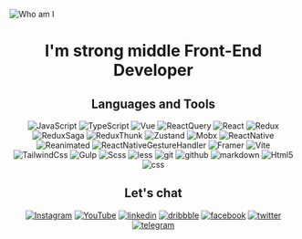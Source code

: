 
![Who am I](https://github.com/morevo/morevo/blob/main/assets/22323_atmosmul0001_0370.png "Beginer Front-End Developer")

<center>
  
# I'm strong middle Front-End Developer

## Languages and Tools
![JavaScript](https://img.shields.io/badge/JavaScript-0A090A?style=for-the-badge&logo=javascript)
![TypeScript](https://img.shields.io/badge/TypeScript-0A090A?style=for-the-badge&logo=TypeScript)
![Vue](https://img.shields.io/badge/Vue-0A090A?style=for-the-badge&logo=vuedotjs)
![ReactQuery](https://img.shields.io/badge/ReactQuery-0A090A?style=for-the-badge&logo=reactquery)
![React](https://img.shields.io/badge/React-0A090A?style=for-the-badge&logo=React)
![Redux](https://img.shields.io/badge/Redux-0A090A?style=for-the-badge&logo=redux)
![ReduxSaga](https://img.shields.io/badge/ReduxSaga-0A090A?style=for-the-badge&logo=reduxsaga)
![ReduxThunk](https://img.shields.io/badge/ReduxThunk-0A090A?style=for-the-badge&logo=reduxthunk)
![Zustand](https://img.shields.io/badge/Zustand-0A090A?style=for-the-badge&logo=zustand)
![Mobx](https://img.shields.io/badge/Mobx-0A090A?style=for-the-badge&logo=mobx)
![ReactNative](https://img.shields.io/badge/ReactNative-0A090A?style=for-the-badge&logo=reactnative)
![Reanimated](https://img.shields.io/badge/Reanimated-0A090A?style=for-the-badge&logo=reanimated)
![ReactNativeGestureHandler](https://img.shields.io/badge/React%20Native%20Gesture%20Handler-0A090A?style=for-the-badge&logo=reactnativegesturehandler)
![Framer](https://img.shields.io/badge/Framer-0A090A?style=for-the-badge&logo=framer)
![Vite](https://img.shields.io/badge/Vite-0A090A?style=for-the-badge&logo=vite)
![TailwindCss](https://img.shields.io/badge/TailwindCss-0A090A?style=for-the-badge&logo=tailwindcss)
![Gulp](https://img.shields.io/badge/Gulp-0A090A?style=for-the-badge&logo=Gulp)
![Scss](https://img.shields.io/badge/scss-0A090A?style=for-the-badge&logo=Sass)
![less](https://img.shields.io/badge/less-0A090A?style=for-the-badge&logo=less) 
![git](https://img.shields.io/badge/git-0A090A?style=for-the-badge&logo=git) 
![github](https://img.shields.io/badge/github-0A090A?style=for-the-badge&logo=github) 
![markdown](https://img.shields.io/badge/markdown-0A090A?style=for-the-badge&logo=markdown)
![Html5](https://img.shields.io/badge/Html5-0A090A?style=for-the-badge&logo=html5) 
![css](https://img.shields.io/badge/css-0A090A?style=for-the-badge&logo=css) 

## Let's chat

[![Instagram](https://img.shields.io/badge/Instagram-0A090A?style=for-the-badge&logo=Instagram)](https://www.instagram.com/ivansviloguzov/)
[![YouTube](https://img.shields.io/badge/YouTube-0A090A?style=for-the-badge&logo=YouTube)](https://www.youtube.com/channel/UCCIB3a3SVzuE4LadLTlS6iA)
[![linkedin](https://img.shields.io/badge/linkedin-0A090A?style=for-the-badge&logo=linkedin)](https://www.linkedin.com/in/ivan-svilohuzov-a0205a208/)
[![dribbble](https://img.shields.io/badge/dribbble-0A090A?style=for-the-badge&logo=dribbble)](https://dribbble.com/Bombur)
[![facebook](https://img.shields.io/badge/facebook-0A090A?style=for-the-badge&logo=facebook)](https://www.facebook.com/svilohuzov.ivan) 
[![twitter](https://img.shields.io/badge/twitter-0A090A?style=for-the-badge&logo=twitter)](https://twitter.com/ivanSvilohuzov)
[![telegram](https://img.shields.io/badge/telegram-0A090A?style=for-the-badge&logo=telegram)](https://t.me/Ivan_Nikokayevich) 
